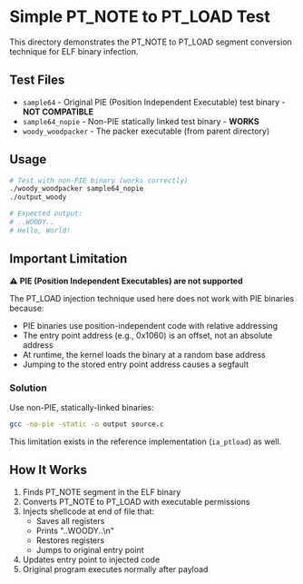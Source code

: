 # Simple PT_NOTE to PT_LOAD Test

This directory demonstrates the PT_NOTE to PT_LOAD segment conversion technique for ELF binary infection.

## Test Files

- `sample64` - Original PIE (Position Independent Executable) test binary - **NOT COMPATIBLE**
- `sample64_nopie` - Non-PIE statically linked test binary - **WORKS**
- `woody_woodpacker` - The packer executable (from parent directory)

## Usage

```bash
# Test with non-PIE binary (works correctly)
./woody_woodpacker sample64_nopie
./output_woody

# Expected output:
# ..WOODY..
# Hello, World!
```

## Important Limitation

⚠️ **PIE (Position Independent Executables) are not supported**

The PT_LOAD injection technique used here does not work with PIE binaries because:
- PIE binaries use position-independent code with relative addressing
- The entry point address (e.g., 0x1060) is an offset, not an absolute address
- At runtime, the kernel loads the binary at a random base address
- Jumping to the stored entry point address causes a segfault

### Solution

Use non-PIE, statically-linked binaries:
```bash
gcc -no-pie -static -o output source.c
```

This limitation exists in the reference implementation (`ia_ptload`) as well.

## How It Works

1. Finds PT_NOTE segment in the ELF binary
2. Converts PT_NOTE to PT_LOAD with executable permissions
3. Injects shellcode at end of file that:
   - Saves all registers
   - Prints "..WOODY..\n"
   - Restores registers
   - Jumps to original entry point
4. Updates entry point to injected code
5. Original program executes normally after payload
